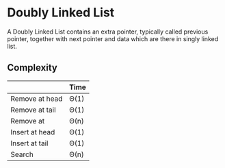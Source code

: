 # Doubly Linked List

A Doubly Linked List contains an extra pointer, typically called previous pointer, together with next pointer and data which are there in singly linked list.

## Complexity

|                            | Time |
| ---                        | ---  |
| Remove at head             | Θ(1) |
| Remove at tail             | Θ(1) |
| Remove at                  | Θ(n) |
| Insert at head             | Θ(1) |
| Insert at tail             | Θ(1) |
| Search                     | Θ(n) |
